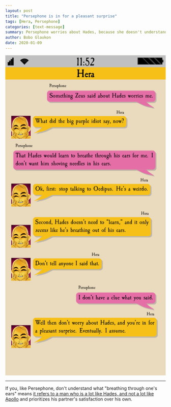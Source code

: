 ```yaml
---
layout: post
title: "Persephone is in for a pleasant surprise"
tags: [Hera, Persephone]
categories: [text-message]
summary: Persephone worries about Hades, because she doesn't understand Zeus'  coarse language
author: Bobo Glaukon
date: 2020-01-09
---
```


![Hades can breathe through his ears, kinda.](/assets/img/ears.png)

<hr>

If you, like Persephone, don't understand what "breathing through one's ears" means [it refers to a man who is a lot like Hades, and not a lot like Apollo](https://www.urbandictionary.com/define.php?term=breathe+through+his+ears) and prioritizes his partner's satisfaction over his own.


